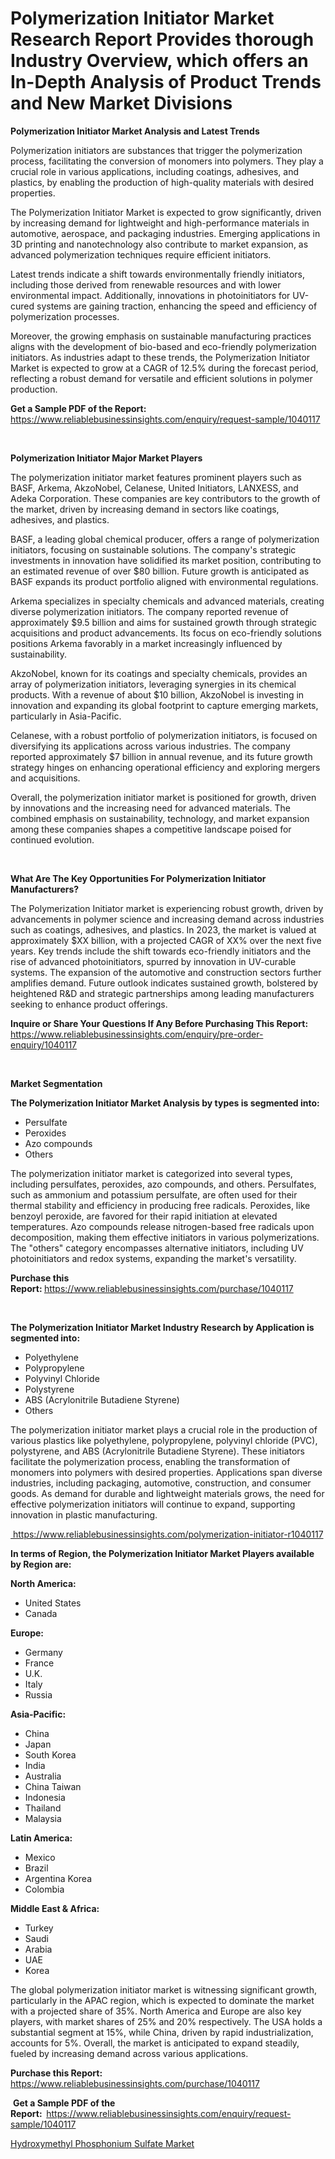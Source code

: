 <p><h1>Polymerization Initiator Market Research Report Provides thorough Industry Overview, which offers an In-Depth Analysis of Product Trends and New Market Divisions</h1></p><p><strong>Polymerization Initiator Market Analysis and Latest Trends</strong></p>
<p><p>Polymerization initiators are substances that trigger the polymerization process, facilitating the conversion of monomers into polymers. They play a crucial role in various applications, including coatings, adhesives, and plastics, by enabling the production of high-quality materials with desired properties.</p><p>The Polymerization Initiator Market is expected to grow significantly, driven by increasing demand for lightweight and high-performance materials in automotive, aerospace, and packaging industries. Emerging applications in 3D printing and nanotechnology also contribute to market expansion, as advanced polymerization techniques require efficient initiators. </p><p>Latest trends indicate a shift towards environmentally friendly initiators, including those derived from renewable resources and with lower environmental impact. Additionally, innovations in photoinitiators for UV-cured systems are gaining traction, enhancing the speed and efficiency of polymerization processes. </p><p>Moreover, the growing emphasis on sustainable manufacturing practices aligns with the development of bio-based and eco-friendly polymerization initiators. As industries adapt to these trends, the Polymerization Initiator Market is expected to grow at a CAGR of 12.5% during the forecast period, reflecting a robust demand for versatile and efficient solutions in polymer production.</p></p>
<p><strong>Get a Sample PDF of the Report:&nbsp;</strong> <a href="https://www.reliablebusinessinsights.com/enquiry/request-sample/1040117?utm_campaign=2276&utm_medium=2&utm_source=Github&utm_content=ia&utm_term=02042025&utm_id=polymerization-initiator">https://www.reliablebusinessinsights.com/enquiry/request-sample/1040117</a></p>
<p>&nbsp;</p>
<p><strong>Polymerization Initiator Major Market Players</strong></p>
<p><p>The polymerization initiator market features prominent players such as BASF, Arkema, AkzoNobel, Celanese, United Initiators, LANXESS, and Adeka Corporation. These companies are key contributors to the growth of the market, driven by increasing demand in sectors like coatings, adhesives, and plastics. </p><p>BASF, a leading global chemical producer, offers a range of polymerization initiators, focusing on sustainable solutions. The company's strategic investments in innovation have solidified its market position, contributing to an estimated revenue of over $80 billion. Future growth is anticipated as BASF expands its product portfolio aligned with environmental regulations.</p><p>Arkema specializes in specialty chemicals and advanced materials, creating diverse polymerization initiators. The company reported revenue of approximately $9.5 billion and aims for sustained growth through strategic acquisitions and product advancements. Its focus on eco-friendly solutions positions Arkema favorably in a market increasingly influenced by sustainability.</p><p>AkzoNobel, known for its coatings and specialty chemicals, provides an array of polymerization initiators, leveraging synergies in its chemical products. With a revenue of about $10 billion, AkzoNobel is investing in innovation and expanding its global footprint to capture emerging markets, particularly in Asia-Pacific.</p><p>Celanese, with a robust portfolio of polymerization initiators, is focused on diversifying its applications across various industries. The company reported approximately $7 billion in annual revenue, and its future growth strategy hinges on enhancing operational efficiency and exploring mergers and acquisitions.</p><p>Overall, the polymerization initiator market is positioned for growth, driven by innovations and the increasing need for advanced materials. The combined emphasis on sustainability, technology, and market expansion among these companies shapes a competitive landscape poised for continued evolution.</p></p>
<p>&nbsp;</p>
<p><strong>What Are The Key Opportunities For Polymerization Initiator Manufacturers?</strong></p>
<p><p>The Polymerization Initiator market is experiencing robust growth, driven by advancements in polymer science and increasing demand across industries such as coatings, adhesives, and plastics. In 2023, the market is valued at approximately $XX billion, with a projected CAGR of XX% over the next five years. Key trends include the shift towards eco-friendly initiators and the rise of advanced photoinitiators, spurred by innovation in UV-curable systems. The expansion of the automotive and construction sectors further amplifies demand. Future outlook indicates sustained growth, bolstered by heightened R&D and strategic partnerships among leading manufacturers seeking to enhance product offerings.</p></p>
<p><strong>Inquire or Share Your Questions If Any Before Purchasing This Report:</strong> <a href="https://www.reliablebusinessinsights.com/enquiry/pre-order-enquiry/1040117?utm_campaign=2276&utm_medium=2&utm_source=Github&utm_content=ia&utm_term=02042025&utm_id=polymerization-initiator">https://www.reliablebusinessinsights.com/enquiry/pre-order-enquiry/1040117</a></p>
<p>&nbsp;</p>
<p><strong>Market Segmentation</strong></p>
<p><strong>The Polymerization Initiator Market Analysis by types is segmented into:</strong></p>
<p><ul><li>Persulfate</li><li>Peroxides</li><li>Azo compounds</li><li>Others</li></ul></p>
<p><p>The polymerization initiator market is categorized into several types, including persulfates, peroxides, azo compounds, and others. Persulfates, such as ammonium and potassium persulfate, are often used for their thermal stability and efficiency in producing free radicals. Peroxides, like benzoyl peroxide, are favored for their rapid initiation at elevated temperatures. Azo compounds release nitrogen-based free radicals upon decomposition, making them effective initiators in various polymerizations. The "others" category encompasses alternative initiators, including UV photoinitiators and redox systems, expanding the market's versatility.</p></p>
<p><strong>Purchase this Report:&nbsp;</strong><a href="https://www.reliablebusinessinsights.com/purchase/1040117?utm_campaign=2276&utm_medium=2&utm_source=Github&utm_content=ia&utm_term=02042025&utm_id=polymerization-initiator">https://www.reliablebusinessinsights.com/purchase/1040117</a></p>
<p>&nbsp;</p>
<p><strong>The Polymerization Initiator Market Industry Research by Application is segmented into:</strong></p>
<p><ul><li>Polyethylene</li><li>Polypropylene</li><li>Polyvinyl Chloride</li><li>Polystyrene</li><li>ABS (Acrylonitrile Butadiene Styrene)</li><li>Others</li></ul></p>
<p><p>The polymerization initiator market plays a crucial role in the production of various plastics like polyethylene, polypropylene, polyvinyl chloride (PVC), polystyrene, and ABS (Acrylonitrile Butadiene Styrene). These initiators facilitate the polymerization process, enabling the transformation of monomers into polymers with desired properties. Applications span diverse industries, including packaging, automotive, construction, and consumer goods. As demand for durable and lightweight materials grows, the need for effective polymerization initiators will continue to expand, supporting innovation in plastic manufacturing.</p></p>
<p><a href="https://www.reliablebusinessinsights.com/polymerization-initiator-r1040117?utm_campaign=2276&utm_medium=2&utm_source=Github&utm_content=ia&utm_term=02042025&utm_id=polymerization-initiator">&nbsp;https://www.reliablebusinessinsights.com/polymerization-initiator-r1040117</a></p>
<p><strong>In terms of Region, the Polymerization Initiator Market Players available by Region are:</strong></p>
<p>
    <p> <strong> North America: </strong>
        <ul>
            <li>United States</li>
            <li>Canada</li>
        </ul>
        </p> 
    <p> <strong> Europe: </strong>
        <ul>
            <li>Germany</li>
            <li>France</li>
            <li>U.K.</li>
            <li>Italy</li>
            <li>Russia</li>
        </ul>
        </p> 
    <p> <strong> Asia-Pacific: </strong>
        <ul>
            <li>China</li>
            <li>Japan</li>
            <li>South Korea</li>
            <li>India</li>
            <li>Australia</li>
            <li>China Taiwan</li>
            <li>Indonesia</li>
            <li>Thailand</li>
            <li>Malaysia</li>
        </ul>
        </p> 
    <p> <strong> Latin America: </strong>
        <ul>
            <li>Mexico</li>
            <li>Brazil</li>
            <li>Argentina Korea</li>
            <li>Colombia</li>
        </ul>
        </p> 
    <p> <strong> Middle East & Africa: </strong>
        <ul>
            <li>Turkey</li>
            <li>Saudi</li>
            <li>Arabia</li>
            <li>UAE</li>
            <li>Korea</li>
        </ul>
    </p>
    </p>
<p><p>The global polymerization initiator market is witnessing significant growth, particularly in the APAC region, which is expected to dominate the market with a projected share of 35%. North America and Europe are also key players, with market shares of 25% and 20% respectively. The USA holds a substantial segment at 15%, while China, driven by rapid industrialization, accounts for 5%. Overall, the market is anticipated to expand steadily, fueled by increasing demand across various applications.</p></p>
<p><strong>Purchase this Report: </strong><a href="https://www.reliablebusinessinsights.com/purchase/1040117?utm_campaign=2276&utm_medium=2&utm_source=Github&utm_content=ia&utm_term=02042025&utm_id=polymerization-initiator">https://www.reliablebusinessinsights.com/purchase/1040117</a></p>
<p>&nbsp;<strong>Get a Sample PDF of the Report:&nbsp;&nbsp;</strong><a href="https://www.reliablebusinessinsights.com/enquiry/request-sample/1040117?utm_campaign=2276&utm_medium=2&utm_source=Github&utm_content=ia&utm_term=02042025&utm_id=polymerization-initiator">https://www.reliablebusinessinsights.com/enquiry/request-sample/1040117</a></p>
<p><strong></strong></p>
<p><p><a href="https://github.com/dmitriyvo6rog/Market-Research-Report-List-1/blob/main/hydroxymethyl-phosphonium-sulfate-market.md?utm_campaign=2276&utm_medium=2&utm_source=Github&utm_content=ia&utm_term=02042025&utm_id=polymerization-initiator">Hydroxymethyl Phosphonium Sulfate Market</a></p></p>